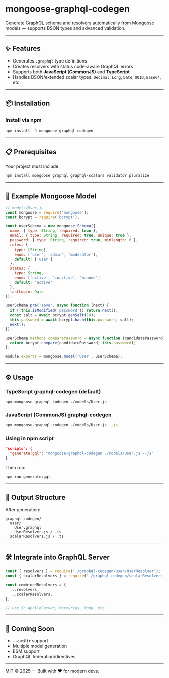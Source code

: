 # mongoose-graphql-codegen

Generate GraphQL schema and resolvers automatically from Mongoose models — supports BSON types and advanced validation.

---

## ✨ Features

- Generates `.graphql` type definitions
- Creates resolvers with status code-aware GraphQL errors
- Supports both **JavaScript (CommonJS)** and **TypeScript**
- Handles BSON/extended scalar types: `Decimal`, `Long`, `Date`, `UUID`, `Base64`, etc.

---

## 📦 Installation

### Install via npm
```bash
npm install -D mongoose-graphql-codegen
```

---

## 📋 Prerequisites

Your project must include:
```bash
npm install mongoose graphql graphql-scalars validator pluralize
```

---

## 🧠 Example Mongoose Model

```js
// models/User.js
const mongoose = require('mongoose');
const bcrypt = require('bcrypt');

const userSchema = new mongoose.Schema({
  name: { type: String, required: true },
  email: { type: String, required: true, unique: true },
  password: { type: String, required: true, minlength: 6 },
  roles: {
    type: [String],
    enum: ['user', 'admin', 'moderator'],
    default: ['user']
  },
  status: {
    type: String,
    enum: ['active', 'inactive', 'banned'],
    default: 'active'
  },
  lastLogin: Date
});

userSchema.pre('save', async function (next) {
  if (!this.isModified('password')) return next();
  const salt = await bcrypt.genSalt(10);
  this.password = await bcrypt.hash(this.password, salt);
  next();
});

userSchema.methods.comparePassword = async function (candidatePassword) {
  return bcrypt.compare(candidatePassword, this.password);
};

module.exports = mongoose.model('User', userSchema);
```

---

## ⚙️ Usage

### TypeScript graphql-codegen (default)
```bash
npx mongoose-graphql-codegen ./models/User.js
```

### JavaScript (CommonJS) graphql-codegen
```bash
npx mongoose-graphql-codegen ./models/User.js --js
```

### Using in npm script
```json
"scripts": {
  "generate:gql": "mongoose-graphql-codegen ./models/User.js --js"
}
```
Then run:
```bash
npm run generate:gql
```

---

## 📁 Output Structure

After generation:
```
graphql-codegen/
  user/
    User.graphql
    UserResolver.js / .ts
  scalarResolvers.js / .ts
```

---

## 🛠 Integrate into GraphQL Server

```js
const { resolvers } = require('./graphql-codegen/user/UserResolver');
const { scalarResolvers } = require('./graphql-codegen/scalarResolvers');

const combinedResolvers = {
  ...resolvers,
  ...scalarResolvers,
};

// Use in ApolloServer, Mercurius, Yoga, etc.
```

---

## 📌 Coming Soon
- `--outDir` support
- Multiple model generation
- ESM support
- GraphQL federation/directives

---

MIT © 2025 — Built with ❤️ for modern devs.
